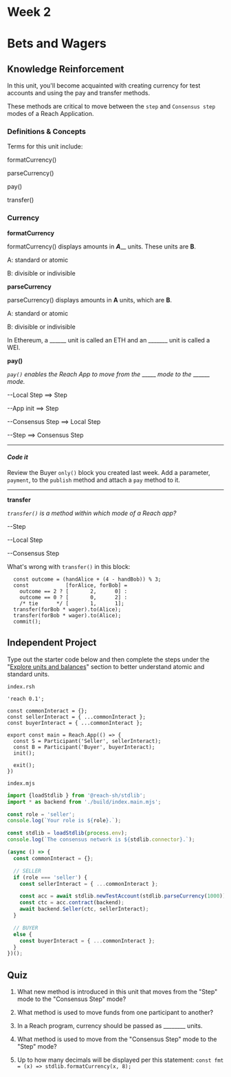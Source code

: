 # Week 2
# Bets and Wagers

## Knowledge Reinforcement

In this unit, you'll become acquainted with creating currency for test accounts and using the pay and transfer methods.
 
These methods are critical to move between the `step` and `Consensus step` modes of a Reach Application.

### Definitions & Concepts

Terms for this unit include:

formatCurrency()

parseCurrency()

pay()

transfer()

### Currency

**formatCurrency**

formatCurrency() displays amounts in ___A_____ units. These units are ____B____.

A: standard or atomic

B: divisible or indivisible

**parseCurrency**

parseCurrency() displays amounts in ____A____ units, which are ____B____.

A: standard or atomic

B: divisible or indivisible

In Ethereum, a ______ unit is called an ETH and an _______ unit is called a WEI.

**pay()**

_`pay()` enables the Reach App to move from the_ _____ _mode to the_ ______ _mode._

--Local Step ==> Step

--App init ==> Step

--Consensus Step ==> Local Step

--Step ==> Consensus Step

---
#### _Code it_
Review the Buyer `only()` block you created last week. Add a parameter, `payment`, to the `publish` method and attach a `pay` method to it.

---

**transfer**

_`transfer()` is a method within which mode of a Reach app?_

--Step

--Local Step

--Consensus Step

What's wrong with `transfer()` in this block:

``` rsh
  const outcome = (handAlice + (4 - handBob)) % 3;
  const            [forAlice, forBob] =
    outcome == 2 ? [       2,      0] :
    outcome == 0 ? [       0,      2] :
    /* tie      */ [       1,      1];
  transfer(forBob * wager).to(Alice);
  transfer(forBob * wager).to(Alice);
  commit();
```

## Independent Project
Type out the starter code below and then complete the steps under the "[Explore units and balances](https://github.com/TheChronicMonster/reach-developer-portal/blob/master/en/books/essentials/getting-started/wisdom-for-sale/index.md#explore-units-and-balances)" section to better understand atomic and standard units.

`index.rsh`
``` rsh
'reach 0.1';

const commonInteract = {};
const sellerInteract = { ...commonInteract };
const buyerInteract = { ...commonInteract };

export const main = Reach.App(() => {
  const S = Participant('Seller', sellerInteract);
  const B = Participant('Buyer', buyerInteract);
  init();

  exit();
})
```

`index.mjs`
``` mjs
import {loadStdlib } from '@reach-sh/stdlib';
import * as backend from './build/index.main.mjs';

const role = 'seller';
console.log(`Your role is ${role}.`);

const stdlib = loadStdlib(process.env);
console.log(`The consensus network is ${stdlib.connector}.`);

(async () => {
  const commonInteract = {};

  // SELLER
  if (role === 'seller') {
    const sellerInteract = { ...commonInteract };

    const acc = await stdlib.newTestAccount(stdlib.parseCurrency(1000));
    const ctc = acc.contract(backend);
    await backend.Seller(ctc, sellerInteract);
  }

  // BUYER
  else {
    const buyerInteract = { ...commonInteract };
  }
})();
```

## Quiz

1. What new method is introduced in this unit that moves from the "Step" mode to the "Consensus Step" mode?

1. What method is used to move funds from one participant to another?

1. In a Reach program, currency should be passed as ________ units.

1. What method is used to move from the "Consensus Step" mode to the "Step" mode?

1. Up to how many decimals will be displayed per this statement:
`const fmt = (x) => stdlib.formatCurrency(x, 8);`
